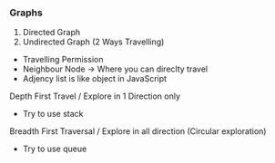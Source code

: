 ### Graphs
1. Directed Graph
2. Undirected Graph (2 Ways Travelling)

- Travelling Permission
- Neighbour Node -> Where you can direclty travel
- Adjency list is like object in JavaScript

Depth First Travel / Explore in 1 Direction only
- Try to use stack

Breadth First Traversal / Explore in all direction (Circular exploration)
- Try to use queue
